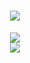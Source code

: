 <h1 align="center"> <a href="https://sunguoqi.com/"> 
  <img src="https://readme-typing-svg.herokuapp.com/?lines=console.log(%22Hello%2C%20World!%22);YuCheung祝您今天愉快!&center=true&size=27"> 
</a> 
</h1>

<div align="center"> 
  <img src="https://metrics.lecoq.io/CheungRain?template=classic&config.timezone=Asia%2FShanghai"> 
</div>

<div align="center"> 
  <img src="https://github-readme-stats.vercel.app/api/top-langs/?username=CheungRain&hide_title=true&hide_border=true&layout=compact&langs_count=6&text_color=000&icon_color=fff&bg_color=0,52fa5a,4dfcff,c64dff&theme=graywhite" /> 
</div>
